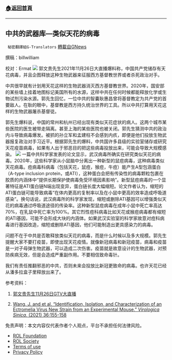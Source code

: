 ###  [:house:返回首頁](https://github.com/ourhimalayas/txt)
---


## 中共的武器库—类似天花的病毒
` 秘密翻譯組G-Translators` [轉載自GNews](https://gnews.org/zh-hans/1701178/)

撰稿：billwilliam

校对：Ermat
![](https://assets.gnews.org/wp-content/uploads/2021/11/WhatsApp-Image-2021-11-26-at-10.03.16-AM-1.jpeg)
郭文贵先生2021年11月26日大直播爆料称，中国共产党储存有天花病毒，并且企图释放这种生物武器来征服西方基督教世界或者杀死政治对手。

中共很早就有计划用天花这样的生物武器消灭西方基督教世界。2020年，国安部的某些墙上挂着地图标记美国所有的水源，这样中共在任何时候都能释放化学或生物试剂污染水源。郭先生回忆，一位中共的智囊耿惠昌曾将基督教定为共产党的首要敌人。在耿的眼中，基督教是西方持久统治世界的工具。所以中共打算用天花这样的生物武器屠杀基督徒。

郭先生爆料说，中国的常州和杭州已经出现有类似天花症状的病人。这两个城市某些医院的医生被带走隔离。甚至上海的某些医院也被关闭。郭先生猜测中共的政治内斗导致病毒爆发。被抓的孙立军和孟建柱不会感到内疚，即便是他们投放生物武器报复政治对手习近平。根据郭先生的爆料，中共国许多县级的实验室储存或研究天花疫苗病毒，如果有人出于邪恶目的把这些病毒投放出来，可能会导致大规模感染。
![](https://lh6.googleusercontent.com/zmBdJ0yc7bIUEC07ta_7hRk9QSFGuHd4P33uKtTuzNQRA0B_mj5b4I4KqQjzwgZ2I13DO1DuN--ut-U3yq4F2Fr36BlsEd2ASb1dbm_AGvVjwQZDj-M1alZbwPL7hiqpcBbiiJ6ZlHIFSyKtDF4)
一篇中共科学家发表的论文显示，武汉病毒所确实在研究类似天花的病毒。2020年，这些科学家从小鼠脑中分离出一种新型的鼠痘病毒，这种病毒类似天花病毒。痘病毒科病毒（包括天花，鼠痘，猴痘，牛痘）能产生A型包涵蛋白（A-type inclusion protein，或ATI），这种蛋白会把有传染性的病毒颗粒包裹在胶质的内涵体中“提供长期保护使病毒免受环境因素影响”。新型鼠痘病毒的一个显著特征是ATI蛋白链N端出现变异，蛋白链长度大幅缩短。论文作者认为，缩短的ATI蛋白链可能导致病毒“在体内更高的复制率以及在小鼠中更高的效率造成呼吸道感染”。换句话说，武汉病毒所的科学家发现，缩短或删除ATI基因可以增强类似天花的病毒通过呼吸道途径的传染率。这种新型鼠痘病毒在成年小鼠中死亡率高达70%，在乳鼠中死亡率为100%。其它烈性痘科病毒比如天花或猴痘病毒都有缩短的ATI基因，可能不会形成大块的内涵体。如果武汉实验室的科学家故意对痘科病毒进行基因改造，缩短或删除ATI基因，他们可能制造出更具感染力的病毒。

问题不在于中共是否敢释放类似天花的病毒，而是什么时候以及多大规模。郭先生提醒大家不要打疫苗，即使出现天花疫情。就像新冠病毒和新冠疫苗，病毒和疫苗是一对子母弹生物武器，可以造成二次伤害。疫苗就是故意设计的生物武器，对预防疾病无效，但是会造成严重副作用。不要相信致命毒针。

我们有责任推翻邪恶的中共，否则未来会投放比新冠更致命的病毒。也许天花已经从潘多拉盒子里释放出来了。

参考资料：

1. [郭文贵先生11月26日GTV大直播](https://gtv.org/video/id=61a0daac44c1fe7a6c39814d)

2. [Wang, J. and et al. “Identification, Isolation, and Characterization of an Ectromelia Virus New Strain from an Experimental Mouse.” *Virologica Sinica.* (2021) 36:155-158](https://doi.org/10.1007/s12250-020-00263-w)



 

免责声明：本文内容仅代表作者个人观点，平台不承担任何法律风险。

- [ROL Foundation](https://rolfoundation.org/)
- [ROL Society](https://rolsociety.org/)
- [Terms of use](https://gnews.org/terms-of-use-3/)
- [Privacy Policy](https://gnews.org/privacy-policy/)
